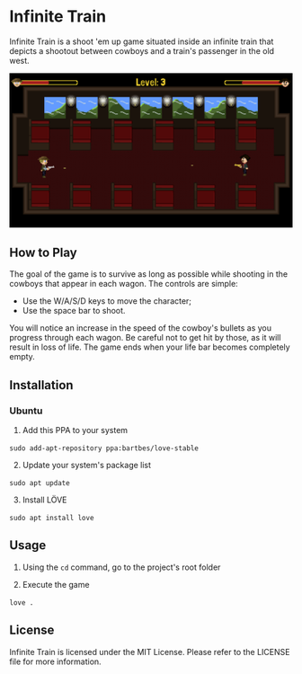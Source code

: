 # Infinite Train

Infinite Train is a shoot 'em up game situated inside an infinite train that depicts a shootout between cowboys and a train's passenger in the old west.

![Alt text](./graphics/promotional.png)

## How to Play

The goal of the game is to survive as long as possible while shooting in the cowboys that appear in each wagon. The controls are simple:

- Use the W/A/S/D keys to move the character;
- Use the space bar to shoot.

You will notice an increase in the speed of the cowboy's bullets as you progress through each wagon. Be careful not to get hit by those, as it will result in loss of life. The game ends when your life bar becomes completely empty.

## Installation

### Ubuntu

1. Add this PPA to your system

```sudo add-apt-repository ppa:bartbes/love-stable```

2. Update your system's package list

```sudo apt update```

3. Install LÖVE

```sudo apt install love```

## Usage

1. Using the ```cd``` command, go to the project's root folder

2. Execute the game

```love .```

## License

Infinite Train is licensed under the MIT License. Please refer to the LICENSE file for more information.
